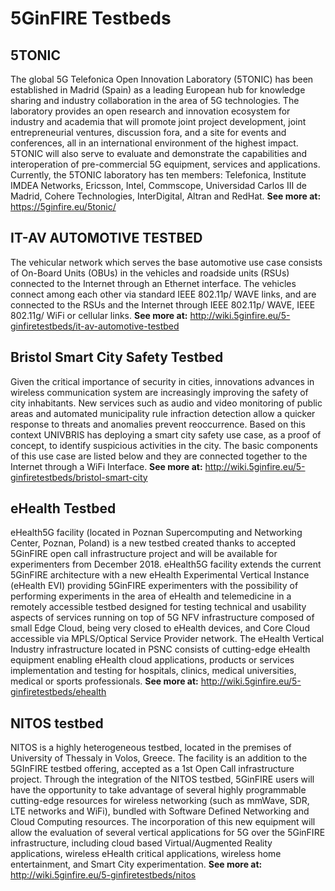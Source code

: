 <!-- TITLE: 5GinFIRE Testbeds -->
<!-- SUBTITLE: A quick summary of 5 5GinFIRE Testbeds -->

# 5GinFIRE Testbeds
## 5TONIC
The global 5G Telefonica Open Innovation Laboratory (5TONIC) has been established in Madrid (Spain) as a leading European hub for knowledge sharing and industry collaboration in the area of 5G technologies. The laboratory provides an open research and innovation ecosystem for industry and academia that will promote joint project development, joint entrepreneurial ventures, discussion fora, and a site for events and conferences, all in an international environment of the highest impact. 5TONIC will also serve to evaluate and demonstrate the capabilities and interoperation of pre-commercial 5G equipment, services and applications. Currently, the 5TONIC laboratory has ten members: Telefonica, Institute IMDEA Networks, Ericsson, Intel, Commscope, Universidad Carlos III de Madrid, Cohere Technologies, InterDigital, Altran and RedHat.
**See more at:** https://5ginfire.eu/5tonic/



## IT-AV AUTOMOTIVE TESTBED

The vehicular network which serves the base automotive use case consists of On-Board Units (OBUs) in the vehicles and roadside units (RSUs) connected to the Internet through an Ethernet interface. The vehicles connect among each other via standard IEEE 802.11p/ WAVE links, and are connected to the RSUs and the Internet through IEEE 802.11p/ WAVE, IEEE 802.11g/ WiFi or cellular links.
**See more at:** http://wiki.5ginfire.eu/5-ginfiretestbeds/it-av-automotive-testbed

## Bristol Smart City Safety Testbed
Given the critical importance of security in cities, innovations advances in wireless communication system are increasingly improving the safety of city inhabitants. New services such as audio and video monitoring of public areas and automated municipality rule infraction detection allow a quicker response to threats and anomalies prevent reoccurrence. Based on this context UNIVBRIS has deploying a smart city safety use case, as a proof of concept, to identify suspicious activities in the city. The basic components of this use case are listed below and they are connected together to the Internet through a WiFi Interface.
**See more at:** http://wiki.5ginfire.eu/5-ginfiretestbeds/bristol-smart-city


## eHealth Testbed
eHealth5G facility (located in Poznan Supercomputing and Networking Center, Poznan, Poland) is a new testbed created thanks to accepted 5GinFIRE open call infrastructure project and will be available for experimenters from December 2018. eHealth5G facility extends the current 5GinFIRE architecture with a new eHealth Experimental Vertical Instance (eHealth EVI) providing 5GinFIRE experimenters with the possibility of performing experiments in the area of eHealth and telemedicine in a remotely accessible testbed designed for testing technical and usability aspects of services running on top of 5G NFV infrastructure composed of small Edge Cloud, being very closed to eHealth devices, and Core Cloud accessible via MPLS/Optical Service Provider network. The eHealth Vertical Industry infrastructure located in PSNC consists of cutting-edge eHealth equipment enabling eHealth cloud applications, products or services implementation and testing for hospitals, clinics, medical universities, medical or sports professionals.
**See more at:** http://wiki.5ginfire.eu/5-ginfiretestbeds/ehealth


## NITOS testbed
NITOS is a highly heterogeneous testbed, located in the premises of University of Thessaly in Volos, Greece. The facility is an addition to the 5GInFIRE testbed offering, accepted as a 1st Open Call infrastructure project. Through the integration of the NITOS testbed, 5GinFIRE users will have the opportunity to take advantage of several highly programmable cutting-edge resources for wireless networking (such as mmWave, SDR, LTE networks and WiFi), bundled with Software Defined Networking and Cloud Computing resources. The incorporation of this new equipment will allow the evaluation of several vertical applications for 5G over the 5GinFIRE infrastructure, including cloud based Virtual/Augmented Reality applications, wireless eHealth critical applications, wireless home entertainment, and Smart City experimentation.
**See more at:** http://wiki.5ginfire.eu/5-ginfiretestbeds/nitos
